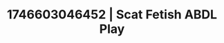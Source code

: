---
categories:
- Skin worship
- Erotic vulnerability
- Nerdy seduction
- AI lover POV
- AI-generated
- Slow undress
- ASMR
- Cosplay
image: /assets/images/1746603046452.jpg
layout: post
seo:
  description: Featured content with premium Scat Fetish, ABDL Play. HD images available.
  keywords: Scat Fetish, ABDL Play
  og_image: /assets/images/1746603046452.jpg
  schema_type: VisualArtwork
tags:
- ABDL Play
- Scat Fetish
- '#1746603046452'
title: 1746603046452 | Scat Fetish ABDL Play
---